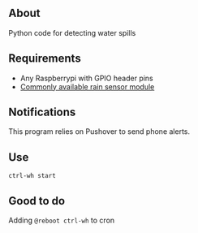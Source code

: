 ## About
Python code for detecting water spills

## Requirements
* Any Raspberrypi with GPIO header pins
* [Commonly available rain sensor module](https://github.com/SensorAnalyticsAus/wh/blob/main/watersensor.png)

## Notifications
This program relies on Pushover to send phone alerts.

## Use
`ctrl-wh start`

## Good to do
Adding `@reboot ctrl-wh` to cron

